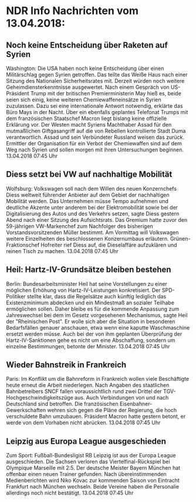 # NDR Info Nachrichten vom 13.04.2018:


## Noch keine Entscheidung über Raketen auf Syrien
Washington: Die USA haben noch keine Entscheidung über einen Militärschlag gegen Syrien getroffen. Das teilte das Weiße Haus nach einer Sitzung des Nationalen Sicherheitsrates mit. Derzeit würden noch weitere Geheimdiensterkenntnisse ausgewertet. Nach einem Gespräch von US-Präsident Trump mit der britischen Premierministerin May hieß es, beide seien sich einig, keine weiteren Chemiewaffeneinsätze in Syrien zuzulassen. Dazu sei eine internationale Antwort notwendig, erklärte das Büro Mays in der Nacht. Über ein ebenfalls geplantes Telefonat Trumps mit dem französischen Staatschef Macron liegt bislang keine offizielle Erklärung vor. Der Westen macht Syriens Machthaber Assad für den mutmaßlichen Giftgasangriff auf die von Rebellen kontrollierte Stadt Duma verantwortlich. Assad und sein Verbündeter Russland weisen das zurück. Ermittler der Organisation für ein Verbot der Chemiewaffen sind auf dem Weg nach Syrien und sollen morgen mit ihren Untersuchungen beginnen. 13.04.2018 07:45 Uhr 

## Diess setzt bei VW auf nachhaltige Mobilität
Wolfsburg: Volkswagen soll nach dem Willen des neuen Konzernchefs Diess weltweit führender Anbieter auf dem Gebiet der nachhaltigen Mobilität werden. Das Unternehmen müsse Tempo aufnehmen und deutliche Akzente unter anderem bei der Elektromobilität sowie bei der Digitalisierung des Autos und des Verkehrs setzen, sagte Diess gestern Abend nach einer Sitzung des Aufsichtsrats. Das Gremium hatte zuvor den 59-jährigen VW-Markenchef zum Nachfolger des bisherigen Vorstandsvorsitzenden Müller bestimmt. Am Vormittag will Volkswagen weitere Einzelheiten des beschlossenen Konzernumbaus erläutern. Grünen-Fraktionschef Hofreiter rief Diess auf, die Dieselaffäre aufzuklären und reinen Tisch zu machen. 13.04.2018 07:45 Uhr 

## Heil: Hartz-IV-Grundsätze bleiben bestehen
Berlin: 	Bundesarbeitsminister Heil hat seine Vorstellungen zu einer möglichen Erhöhung von Hartz-IV-Leistungen konkretisiert. Der SPD-Politiker stellte klar, dass die Regelsätze auch künftig lediglich das Existenzminimum abdecken und ein Mindestmaß an sozialer Teilhabe ermöglichen sollen. Daher bleibe es für die kommende Anpassung zum Jahreswechsel bei dem im Gesetz vorgesehenen Mechanismus, sagte Heil der "Rheinischen Post". Er wolle sich aber die Situation in besonderen Bedarfsfällen genauer anschauen, etwa wenn eine kaputte Waschmaschine ersetzt werden müsse. Auch bei der von ihm geplanten Überprüfung der Hartz-IV-Sanktionen gehe es nicht um eine Abschaffung, sondern um einzelne Bestimmungen, betonte der Minister. 13.04.2018 07:45 Uhr 

## Wieder Bahnstreik in Frankreich
Paris: Im Konflikt um die Bahnreform in Frankreich wollen viele Beschäftigte heute erneut die Arbeit niederlegen. Nach Angaben des staatlichen Bahnbetreibers SNCF fallen voraussichtlich rund zwei Drittel der TGV-Hochgeschwindigkeitszüge aus. Auch Verbindungen von und nach Deutschland sind betroffen. Die französischen Eisenbahner-Gewerkschaften wehren sich gegen die Pläne der Regierung, die hoch verschuldete Bahn umzubauen. Präsident Macron hatte gestern betont, er werde von dem Vorhaben nicht abrücken. 13.04.2018 07:45 Uhr 

## Leipzig aus Europa League ausgeschieden
Zum Sport: Fußball-Bundesligist RB Leipzig ist aus der Europa League ausgeschieden. Die Sachsen verloren das Viertelfinal-Rückspiel bei Olympique Marseille mit 2:5. Der deutsche Meister Bayern München hat offenbar einen neuen Trainer gefunden. Nach übereinstimmenden Medienberichten wird Niko Kovac zur kommenden Saison von Eintracht Frankfurt nach München wechseln. Beide Vereine haben die Personalie allerdings noch nicht bestätigt. 13.04.2018 07:45 Uhr 

